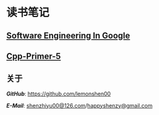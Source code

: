 # 读书笔记

## [Software Engineering In Google](https://github.com/lemonshen00/reading-record/blob/main/swe-book/)

## [Cpp-Primer-5](https://github.com/lemonshen00/reading-record/blob/main/cpp-primer-5/)

## 关于

***GitHub***: https://github.com/lemonshen00

***E-Mail***: shenzhiyu00@126.com/happyshenzy@gmail.com
